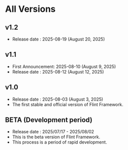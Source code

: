 # All Versions

## v1.2
- Release date : 2025-08-19 (August 20, 2025)

## v1.1
- First Announcement: 2025-08-10 (August 9, 2025)
- Release date : 2025-08-12 (August 12, 2025)

## v1.0
- Release date : 2025-08-03 (August 3, 2025)
- The first stable and official version of Flint Framework.

## BETA (Development period)
- Release date : 2025/07/17 - 2025/08/02 
- This is the beta version of Flint Framework.
- This process is a period of rapid development.